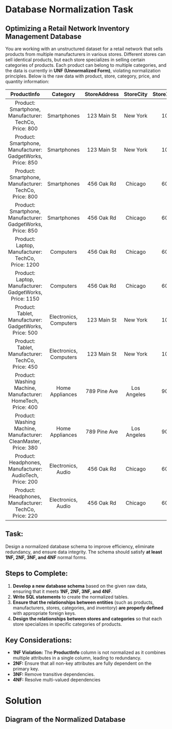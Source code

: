 # Database Normalization Task

## Optimizing a Retail Network Inventory Management Database
You are working with an unstructured dataset for a retail network that sells products from multiple manufacturers in various stores. Different stores can sell identical products, but each store specializes in selling certain categories of products. Each product can belong to multiple categories, and the data is currently in **UNF (Unnormalized Form)**, violating normalization principles. Below is the raw data with product, store, category, price, and quantity information:

|ProductInfo|Category|StoreAddress|StoreCity|StoreZipCode|Quantity|
|:---:|:---:|:---:|:---:|:---:|:---:|
Product: Smartphone, Manufacturer: TechCo, Price: 800|Smartphones|123 Main St|New York|10001|10|
Product: Smartphone, Manufacturer: GadgetWorks, Price: 850|Smartphones|123 Main St|New York|10001|5|
Product: Smartphone, Manufacturer: TechCo, Price: 800|Smartphones|456 Oak Rd|Chicago|60601|7|
Product: Smartphone, Manufacturer: GadgetWorks, Price: 850|Smartphones|456 Oak Rd|Chicago|60601|12|
Product: Laptop, Manufacturer: TechCo, Price: 1200|Computers|456 Oak Rd|Chicago|60601|7|
Product: Laptop, Manufacturer: GadgetWorks, Price: 1150|Computers|456 Oak Rd|Chicago|60601|10|
Product: Tablet, Manufacturer: GadgetWorks, Price: 500|Electronics, Computers|123 Main St|New York|10001|15|
Product: Tablet, Manufacturer: TechCo, Price: 450|Electronics, Computers|123 Main St|New York|10001|20|
Product: Washing Machine, Manufacturer: HomeTech, Price: 400|Home Appliances|789 Pine Ave|Los Angeles|90001|25|
Product: Washing Machine, Manufacturer: CleanMaster, Price: 380|Home Appliances|789 Pine Ave|Los Angeles|90001|30|
Product: Headphones, Manufacturer: AudioTech, Price: 200|Electronics, Audio|456 Oak Rd|Chicago|60601|50|
Product: Headphones, Manufacturer: TechCo, Price: 220|Electronics, Audio|456 Oak Rd|Chicago|60601|40|

## Task:
Design a normalized database schema to improve efficiency, eliminate redundancy, and ensure data integrity. The schema should satisfy **at least 1NF, 2NF, 3NF, and 4NF** normal forms.

## Steps to Complete:
1. **Develop a new database schema** based on the given raw data, ensuring that it meets **1NF, 2NF, 3NF, and 4NF**.
2. **Write SQL statements** to create the normalized tables.
3. **Ensure that the relationships between entities** (such as products, manufacturers, stores, categories, and inventory) **are properly defined** with appropriate foreign keys.
4. **Design the relationships between stores and categories** so that each store specializes in specific categories of products.

## Key Considerations:
- **1NF Violation:** The **ProductInfo** column is not normalized as it combines multiple attributes in a single column, leading to redundancy.
- **2NF:** Ensure that all non-key attributes are fully dependent on the primary key.
- **3NF:** Remove transitive dependencies.
- **4NF:** Resolve multi-valued dependencies

# Solution

## Diagram of the Normalized Database
